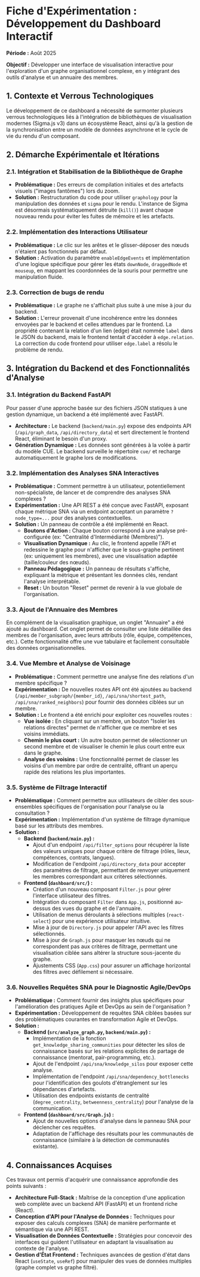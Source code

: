 # Fiche d'Expérimentation : Développement du Dashboard Interactif

**Période :** Août 2025

**Objectif :** Développer une interface de visualisation interactive pour l'exploration d'un graphe organisationnel complexe, en y intégrant des outils d'analyse et un annuaire des membres.

## 1. Contexte et Verrous Technologiques

Le développement de ce dashboard a nécessité de surmonter plusieurs verrous technologiques liés à l'intégration de bibliothèques de visualisation modernes (Sigma.js v3) dans un écosystème React, ainsi qu'à la gestion de la synchronisation entre un modèle de données asynchrone et le cycle de vie du rendu d'un composant.

## 2. Démarche Expérimentale et Itérations

### 2.1. Intégration et Stabilisation de la Bibliothèque de Graphe
- **Problématique :** Des erreurs de compilation initiales et des artefacts visuels ("images fantômes") lors du zoom.
- **Solution :** Restructuration du code pour utiliser `graphology` pour la manipulation des données et `sigma` pour le rendu. L'instance de Sigma est désormais systématiquement détruite (`kill()`) avant chaque nouveau rendu pour éviter les fuites de mémoire et les artefacts.

### 2.2. Implémentation des Interactions Utilisateur
- **Problématique :** Le clic sur les arêtes et le glisser-déposer des nœuds n'étaient pas fonctionnels par défaut.
- **Solution :** Activation du paramètre `enableEdgeEvents` et implémentation d'une logique spécifique pour gérer les états `downNode`, `draggedNode` et `mouseup`, en mappant les coordonnées de la souris pour permettre une manipulation fluide.

### 2.3. Correction de bugs de rendu
- **Problématique :** Le graphe ne s'affichait plus suite à une mise à jour du backend.
- **Solution :** L'erreur provenait d'une incohérence entre les données envoyées par le backend et celles attendues par le frontend. La propriété contenant la relation d'un lien (edge) était nommée `label` dans le JSON du backend, mais le frontend tentait d'accéder à `edge.relation`. La correction du code frontend pour utiliser `edge.label` a résolu le problème de rendu.

## 3. Intégration du Backend et des Fonctionnalités d'Analyse

### 3.1. Intégration du Backend FastAPI
Pour passer d'une approche basée sur des fichiers JSON statiques à une gestion dynamique, un backend a été implémenté avec FastAPI.
- **Architecture :** Le backend (`backend/main.py`) expose des endpoints API (`/api/graph_data`, `/api/directory_data`) et sert directement le frontend React, éliminant le besoin d'un proxy.
- **Génération Dynamique :** Les données sont générées à la volée à partir du modèle CUE. Le backend surveille le répertoire `cue/` et recharge automatiquement le graphe lors de modifications.

### 3.2. Implémentation des Analyses SNA Interactives
- **Problématique :** Comment permettre à un utilisateur, potentiellement non-spécialiste, de lancer et de comprendre des analyses SNA complexes ?
- **Expérimentation :** Une API REST a été conçue avec FastAPI, exposant chaque métrique SNA via un endpoint acceptant un paramètre `?node_type=...` pour des analyses contextuelles.
- **Solution :** Un panneau de contrôle a été implémenté en React.
    - **Boutons d'Action :** Chaque bouton correspond à une analyse pré-configurée (ex: "Centralité d'Intermédiarité (Membres)").
    - **Visualisation Dynamique :** Au clic, le frontend appelle l'API et redessine le graphe pour n'afficher que le sous-graphe pertinent (ex: uniquement les membres), avec une visualisation adaptée (taille/couleur des nœuds).
    - **Panneau Pédagogique :** Un panneau de résultats s'affiche, expliquant la métrique et présentant les données clés, rendant l'analyse interprétable.
    - **Reset :** Un bouton "Reset" permet de revenir à la vue globale de l'organisation.

### 3.3. Ajout de l'Annuaire des Membres
En complément de la visualisation graphique, un onglet "Annuaire" a été ajouté au dashboard. Cet onglet permet de consulter une liste détaillée des membres de l'organisation, avec leurs attributs (rôle, équipe, compétences, etc.). Cette fonctionnalité offre une vue tabulaire et facilement consultable des données organisationnelles.

### 3.4. Vue Membre et Analyse de Voisinage
- **Problématique :** Comment permettre une analyse fine des relations d'un membre spécifique ?
- **Expérimentation :** De nouvelles routes API ont été ajoutées au backend (`/api/member_subgraph/{member_id}`, `/api/sna/shortest_path`, `/api/sna/ranked_neighbors`) pour fournir des données ciblées sur un membre.
- **Solution :** Le frontend a été enrichi pour exploiter ces nouvelles routes :
    - **Vue isolée :** En cliquant sur un membre, un bouton "Isoler les relations directes" permet de n'afficher que ce membre et ses voisins immédiats.
    - **Chemin le plus court :** Un autre bouton permet de sélectionner un second membre et de visualiser le chemin le plus court entre eux dans le graphe.
    - **Analyse des voisins :** Une fonctionnalité permet de classer les voisins d'un membre par ordre de centralité, offrant un aperçu rapide des relations les plus importantes.

### 3.5. Système de Filtrage Interactif
- **Problématique :** Comment permettre aux utilisateurs de cibler des sous-ensembles spécifiques de l'organisation pour l'analyse ou la consultation ?
- **Expérimentation :** Implémentation d'un système de filtrage dynamique basé sur les attributs des membres.
- **Solution :**
    - **Backend (`backend/main.py`) :**
        - Ajout d'un endpoint `/api/filter_options` pour récupérer la liste des valeurs uniques pour chaque critère de filtrage (rôles, lieux, compétences, contrats, langues).
        - Modification de l'endpoint `/api/directory_data` pour accepter des paramètres de filtrage, permettant de renvoyer uniquement les membres correspondant aux critères sélectionnés.
    - **Frontend (`dashboard/src/`) :**
        - Création d'un nouveau composant `Filter.js` pour gérer l'interface utilisateur des filtres.
        - Intégration du composant `Filter` dans `App.js`, positionné au-dessus des vues du graphe et de l'annuaire.
        - Utilisation de menus déroulants à sélections multiples (`react-select`) pour une expérience utilisateur intuitive.
        - Mise à jour de `Directory.js` pour appeler l'API avec les filtres sélectionnés.
        - Mise à jour de `Graph.js` pour masquer les nœuds qui ne correspondent pas aux critères de filtrage, permettant une visualisation ciblée sans altérer la structure sous-jacente du graphe.
        - Ajustements CSS (`App.css`) pour assurer un affichage horizontal des filtres avec défilement si nécessaire.

### 3.6. Nouvelles Requêtes SNA pour le Diagnostic Agile/DevOps
- **Problématique :** Comment fournir des insights plus spécifiques pour l'amélioration des pratiques Agile et DevOps au sein de l'organisation ?
- **Expérimentation :** Développement de requêtes SNA ciblées basées sur des problématiques courantes en transformation Agile et DevOps.
- **Solution :**
    - **Backend (`src/analyze_graph.py`, `backend/main.py`) :**
        - Implémentation de la fonction `get_knowledge_sharing_communities` pour détecter les silos de connaissance basés sur les relations explicites de partage de connaissance (mentorat, pair-programming, etc.).
        - Ajout de l'endpoint `/api/sna/knowledge_silos` pour exposer cette analyse.
        - Implémentation de l'endpoint `/api/sna/dependency_bottlenecks` pour l'identification des goulots d'étranglement sur les dépendances d'artefacts.
        - Utilisation des endpoints existants de centralité (`degree_centrality`, `betweenness_centrality`) pour l'analyse de la communication.
    - **Frontend (`dashboard/src/Graph.js`) :**
        - Ajout de nouvelles options d'analyse dans le panneau SNA pour déclencher ces requêtes.
        - Adaptation de l'affichage des résultats pour les communautés de connaissance (similaire à la détection de communautés existante).

## 4. Connaissances Acquises

Ces travaux ont permis d'acquérir une connaissance approfondie des points suivants :
- **Architecture Full-Stack :** Maîtrise de la conception d'une application web complète avec un backend API (FastAPI) et un frontend riche (React).
- **Conception d'API pour l'Analyse de Données :** Techniques pour exposer des calculs complexes (SNA) de manière performante et sémantique via une API REST.
- **Visualisation de Données Contextuelle :** Stratégies pour concevoir des interfaces qui guident l'utilisateur en adaptant la visualisation au contexte de l'analyse.
- **Gestion d'État Frontend :** Techniques avancées de gestion d'état dans React (`useState`, `useRef`) pour manipuler des vues de données multiples (graphe complet vs graphe filtré).
